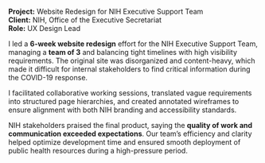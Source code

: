 **Project:** Website Redesign for NIH Executive Support Team <br>
**Client:** NIH, Office of the Executive Secretariat <br>
**Role:** UX Design Lead

I led a **6-week website redesign** effort for the NIH Executive Support Team, managing a **team of 3** and balancing tight timelines with high visibility requirements. The original site was disorganized and content-heavy, which made it difficult for internal stakeholders to find critical information during the COVID-19 response.

I facilitated collaborative working sessions, translated vague requirements into structured page hierarchies, and created annotated wireframes to ensure alignment with both NIH branding and accessibility standards.

NIH stakeholders praised the final product, saying the **quality of work and communication exceeded expectations**. Our team’s efficiency and clarity helped optimize development time and ensured smooth deployment of public health resources during a high-pressure period.

